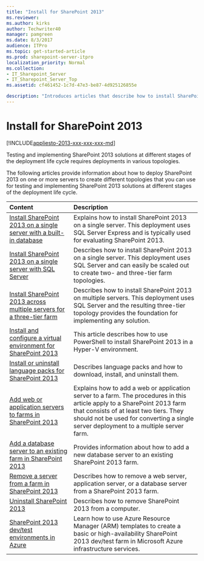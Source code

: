 ```yaml
---
title: "Install for SharePoint 2013"
ms.reviewer: 
ms.author: kirks
author: Techwriter40
manager: pamgreen
ms.date: 8/3/2017
audience: ITPro
ms.topic: get-started-article
ms.prod: sharepoint-server-itpro
localization_priority: Normal
ms.collection:
- IT_Sharepoint_Server
- IT_Sharepoint_Server_Top
ms.assetid: cf461452-1c7d-47e3-be87-4d925126855e

description: "Introduces articles that describe how to install SharePoint in various topologies, on both physical and virtual environments."
---
```


# Install for SharePoint 2013

[!INCLUDE[appliesto-2013-xxx-xxx-xxx-md](../includes/appliesto-2013-xxx-xxx-xxx-md.md)] 
  
Testing and implementing SharePoint 2013 solutions at different stages of the deployment life cycle requires deployments in various topologies.
  
The following articles provide information about how to deploy SharePoint 2013 on one or more servers to create different topologies that you can use for testing and implementing SharePoint 2013 solutions at different stages of the deployment life cycle.
  
  
|**Content**|**Description**|
|:-----|:-----|
|[Install SharePoint 2013 on a single server with a built-in database](single-server-with-a-built-in-database.md) <br/> |Explains how to install SharePoint 2013 on a single server. This deployment uses SQL Server Express and is typically used for evaluating SharePoint 2013.  <br/> |
|[Install SharePoint 2013 on a single server with SQL Server](single-server-with-sql-server.md) <br/> |Describes how to install SharePoint 2013 on a single server. This deployment uses SQL Server and can easily be scaled out to create two- and three-tier farm topologies.  <br/> |
|[Install SharePoint 2013 across multiple servers for a three-tier farm](multiple-servers-for-a-three-tier-farm.md) <br/> |Describes how to install SharePoint 2013 on multiple servers. This deployment uses SQL Server and the resulting three-tier topology provides the foundation for implementing any solution.  <br/> |
|[Install and configure a virtual environment for SharePoint 2013](/previous-versions/office/sharepoint-server-2010/ff621099(v=office.14)) <br/> |This article describes how to use PowerShell to install SharePoint 2013 in a Hyper-V environment.  <br/> |
|[Install or uninstall language packs for SharePoint 2013](install-or-uninstall-language-packs.md) <br/> |Describes language packs and how to download, install, and uninstall them.  <br/> |
|[Add web or application servers to farms in SharePoint 2013](add-web-or-application-server-to-the-farm.md) <br/> |Explains how to add a web or application server to a farm. The procedures in this article apply to a SharePoint 2013 farm that consists of at least two tiers. They should not be used for converting a single server deployment to a multiple server farm.  <br/> |
|[Add a database server to an existing farm in SharePoint 2013](add-a-database-server-to-an-existing-farm.md) <br/> |Provides information about how to add a new database server to an existing SharePoint 2013 farm.  <br/> |
|[Remove a server from a farm in SharePoint 2013](../administration/remove-a-server-from-a-farm-in-sharepoint-2013.md) <br/> |Describes how to remove a web server, application server, or a database server from a SharePoint 2013 farm.  <br/> |
|[Uninstall SharePoint 2013](../administration/uninstall-sharepoint-2013.md) <br/> |Describes how to remove SharePoint 2013 from a computer.  <br/> |
|[SharePoint 2013 dev/test environments in Azure](../administration/sharepoint-2013-dev-test-environments-in-azure.md) <br/> |Learn how to use Azure Resource Manager (ARM) templates to create a basic or high-availability SharePoint 2013 dev/test farm in Microsoft Azure infrastructure services.  <br/> |
   

